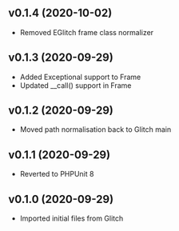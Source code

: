 ## v0.1.4 (2020-10-02)
* Removed EGlitch frame class normalizer

## v0.1.3 (2020-09-29)
* Added Exceptional support to Frame
* Updated __call() support in Frame

## v0.1.2 (2020-09-29)
* Moved path normalisation back to Glitch main

## v0.1.1 (2020-09-29)
* Reverted to PHPUnit 8

## v0.1.0 (2020-09-29)
* Imported initial files from Glitch
